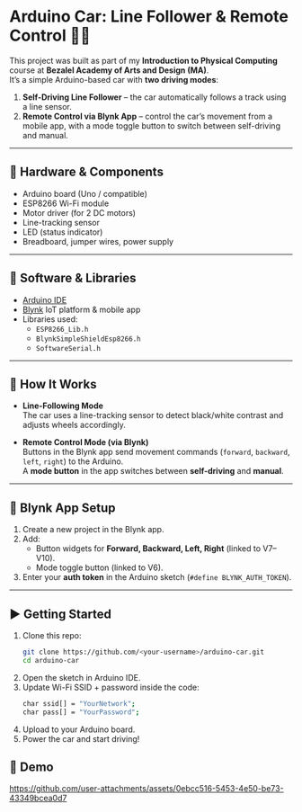 # Arduino Car: Line Follower & Remote Control 🚗✨

This project was built as part of my **Introduction to Physical Computing** course at **Bezalel Academy of Arts and Design (MA)**.  
It’s a simple Arduino-based car with **two driving modes**:

1. **Self-Driving Line Follower** – the car automatically follows a track using a line sensor.  
2. **Remote Control via Blynk App** – control the car’s movement from a mobile app, with a mode toggle button to switch between self-driving and manual.

---

## 🔧 Hardware & Components
- Arduino board (Uno / compatible)
- ESP8266 Wi-Fi module
- Motor driver (for 2 DC motors)
- Line-tracking sensor
- LED (status indicator)
- Breadboard, jumper wires, power supply

---

## 📱 Software & Libraries
- [Arduino IDE](https://www.arduino.cc/en/software)
- [Blynk](https://blynk.io/) IoT platform & mobile app
- Libraries used:
  - `ESP8266_Lib.h`
  - `BlynkSimpleShieldEsp8266.h`
  - `SoftwareSerial.h`

---

## 🚀 How It Works
- **Line-Following Mode**  
  The car uses a line-tracking sensor to detect black/white contrast and adjusts wheels accordingly.

- **Remote Control Mode (via Blynk)**  
  Buttons in the Blynk app send movement commands (`forward`, `backward`, `left`, `right`) to the Arduino.  
  A **mode button** in the app switches between **self-driving** and **manual**.

---

## 📲 Blynk App Setup
1. Create a new project in the Blynk app.
2. Add:
   - Button widgets for **Forward, Backward, Left, Right** (linked to V7–V10).
   - Mode toggle button (linked to V6).
3. Enter your **auth token** in the Arduino sketch (`#define BLYNK_AUTH_TOKEN`).

---

## ▶️ Getting Started
1. Clone this repo:
   ```bash
   git clone https://github.com/<your-username>/arduino-car.git
   cd arduino-car
2. Open the sketch in Arduino IDE.
3. Update Wi-Fi SSID + password inside the code:
   ```bash
   char ssid[] = "YourNetwork";
   char pass[] = "YourPassword";
4. Upload to your Arduino board.
5. Power the car and start driving!

## 📸 Demo
https://github.com/user-attachments/assets/0ebcc516-5453-4e50-be73-43349bcea0d7



